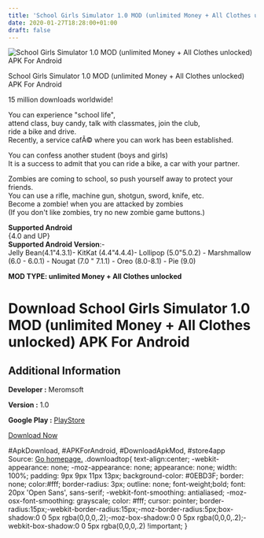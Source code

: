 ```yaml
---
title: 'School Girls Simulator 1.0 MOD (unlimited Money + All Clothes unlocked) APK For Android'
date: 2020-01-27T18:28:00+01:00
draft: false
---
```


![School Girls Simulator 1.0 MOD (unlimited Money + All Clothes unlocked) APK For Android](https://i2.wp.com/apkhome.net/wp-content/uploads/2020/01/School-Girls-Simulator-1.0-MOD-unlimited-Money-All-Clothes-unlocked.png "School Girls Simulator 1.0 MOD (unlimited Money + All Clothes unlocked) APK For Android")

  

School Girls Simulator 1.0 MOD (unlimited Money + All Clothes unlocked) APK For Android

15 million downloads worldwide!

You can experience "school life",  
attend class, buy candy, talk with classmates, join the club,  
ride a bike and drive.  
Recently, a service cafÃ© where you can work has been established.

You can confess another student (boys and girls)  
It is a success to admit that you can ride a bike, a car with your partner.

Zombies are coming to school, so push yourself away to protect your friends.  
You can use a rifle, machine gun, shotgun, sword, knife, etc.  
Become a zombie! when you are attacked by zombies  
(If you don't like zombies, try no new zombie game buttons.)

**Supported Android**  
{4.0 and UP}  
**Supported Android Version**:-  
Jelly Bean(4.1"4.3.1)- KitKat (4.4"4.4.4)- Lollipop (5.0"5.0.2) - Marshmallow (6.0 - 6.0.1) - Nougat (7.0 " 7.1.1) - Oreo (8.0-8.1) - Pie (9.0)

**MOD TYPE: unlimited Money + All Clothes unlocked**

Download School Girls Simulator 1.0 MOD (unlimited Money + All Clothes unlocked) APK For Android
================================================================================================

Additional Information
----------------------

**Developer :** Meromsoft

**Version :** 1.0

**Google Play :** [PlayStore](https://play.google.com/store/apps/details?id=com.Meromsoft.SchoolGirlsSimulator)

  

[Download Now](https://store4app.co/post/school-girls-simulator-1-0-mod-unlimited-money-all-clothes-unlocked-apk-for-android_1580145984)

  
#ApkDownload, #APKForAndroid, #DownloadApkMod, #store4app  
Source: [Go homepage.](https://store4app.co/post/school-girls-simulator-1-0-mod-unlimited-money-all-clothes-unlocked-apk-for-android_1580145984) .downloadtop{ text-align:center; -webkit-appearance: none; -moz-appearance: none; appearance: none; width: 100%; padding: 9px 9px 11px 13px; background-color: #0EBD3F; border: none; color:#fff; border-radius: 3px; outline: none; font-weight;bold; font: 20px 'Open Sans', sans-serif; -webkit-font-smoothing: antialiased; -moz-osx-font-smoothing: grayscale; color: #fff; cursor: pointer; border-radius:15px;-webkit-border-radius:15px;-moz-border-radius:5px;box-shadow:0 0 5px rgba(0,0,0,.2);-moz-box-shadow:0 0 5px rgba(0,0,0,.2);-webkit-box-shadow:0 0 5px rgba(0,0,0,.2) !important; }